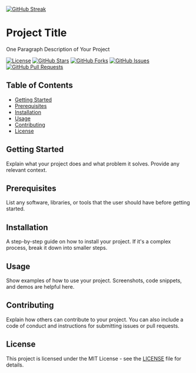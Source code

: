 [![GitHub Streak](https://streak-stats.demolab.com/?user=suryanavv)](https://git.io/streak-stats)
# Project Title

One Paragraph Description of Your Project

[![License](https://img.shields.io/badge/License-MIT-blue.svg)](LICENSE)
[![GitHub Stars](https://img.shields.io/github/stars/yourusername/repo)](https://github.com/yourusername/repo/stargazers)
[![GitHub Forks](https://img.shields.io/github/forks/yourusername/repo)](https://github.com/yourusername/repo/network/members)
[![GitHub Issues](https://img.shields.io/github/issues/yourusername/repo)](https://github.com/yourusername/repo/issues)
[![GitHub Pull Requests](https://img.shields.io/github/issues-pr/yourusername/repo)](https://github.com/yourusername/repo/pulls)

## Table of Contents
- [Getting Started](#getting-started)
- [Prerequisites](#prerequisites)
- [Installation](#installation)
- [Usage](#usage)
- [Contributing](#contributing)
- [License](#license)

## Getting Started

Explain what your project does and what problem it solves. Provide any relevant context.

## Prerequisites

List any software, libraries, or tools that the user should have before getting started.

## Installation

A step-by-step guide on how to install your project. If it's a complex process, break it down into smaller steps.

## Usage

Show examples of how to use your project. Screenshots, code snippets, and demos are helpful here.

## Contributing

Explain how others can contribute to your project. You can also include a code of conduct and instructions for submitting issues or pull requests.

## License

This project is licensed under the MIT License - see the [LICENSE](LICENSE) file for details.

